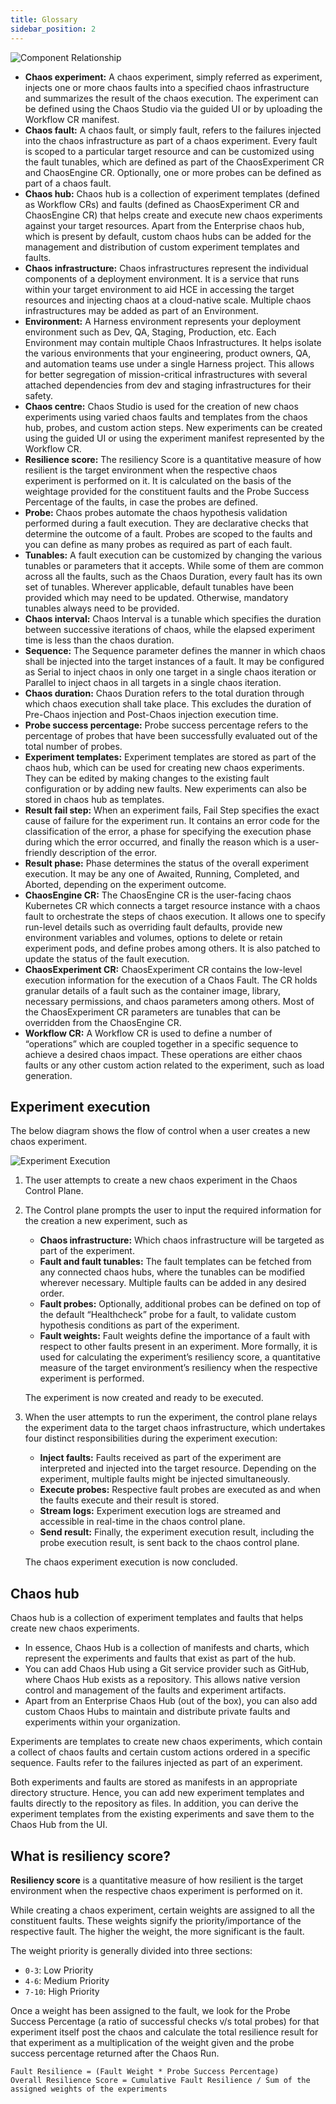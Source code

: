 ```yaml
---
title: Glossary
sidebar_position: 2
---
```


![Component Relationship](../static/glossary/component-relationship.png)

- **Chaos experiment:** A chaos experiment, simply referred as experiment, injects one or more chaos faults into a specified chaos infrastructure and summarizes the result of the chaos execution. The experiment can be defined using the Chaos Studio via the guided UI or by uploading the Workflow CR manifest.
- **Chaos fault:** A chaos fault, or simply fault, refers to the failures injected into the chaos infrastructure as part of a chaos experiment. Every fault is scoped to a particular target resource and can be customized using the fault tunables, which are defined as part of the ChaosExperiment CR and ChaosEngine CR. Optionally, one or more probes can be defined as part of a chaos fault.
- **Chaos hub:** Chaos hub is a collection of experiment templates (defined as Workflow CRs) and faults (defined as ChaosExperiment CR and ChaosEngine CR) that helps create and execute new chaos experiments against your target resources. Apart from the Enterprise chaos hub, which is present by default, custom chaos hubs can be added for the management and distribution of custom experiment templates and faults.
- **Chaos infrastructure:** Chaos infrastructures represent the individual components of a deployment environment. It is a service that runs within your target environment to aid HCE in accessing the target resources and injecting chaos at a cloud-native scale. Multiple chaos infrastructures may be added as part of an Environment.
- **Environment:** A Harness environment represents your deployment environment such as Dev, QA, Staging, Production, etc. Each Environment may contain multiple Chaos Infrastructures. It helps isolate the various environments that your engineering, product owners, QA, and automation teams use under a single Harness project. This allows for better segregation of mission-critical infrastructures with several attached dependencies from dev and staging infrastructures for their safety.
- **Chaos centre:** Chaos Studio is used for the creation of new chaos experiments using varied chaos faults and templates from the chaos hub, probes, and custom action steps. New experiments can be created using the guided UI or using the experiment manifest represented by the Workflow CR.
- **Resilience score:** The resiliency Score is a quantitative measure of how resilient is the target environment when the respective chaos experiment is performed on it. It is calculated on the basis of the weightage provided for the constituent faults and the Probe Success Percentage of the faults, in case the probes are defined.
- **Probe:** Chaos probes automate the chaos hypothesis validation performed during a fault execution. They are declarative checks that determine the outcome of a fault. Probes are scoped to the faults and you can define as many probes as required as part of each fault.
- **Tunables:** A fault execution can be customized by changing the various tunables or parameters that it accepts. While some of them are common across all the faults, such as the Chaos Duration, every fault has its own set of tunables. Wherever applicable, default tunables have been provided which may need to be updated. Otherwise, mandatory tunables always need to be provided.
- **Chaos interval:** Chaos Interval is a tunable which specifies the duration between successive iterations of chaos, while the elapsed experiment time is less than the chaos duration.
- **Sequence:** The Sequence parameter defines the manner in which chaos shall be injected into the target instances of a fault. It may be configured as Serial to inject chaos in only one target in a single chaos iteration or Parallel to inject chaos in all targets in a single chaos iteration.
- **Chaos duration:** Chaos Duration refers to the total duration through which chaos execution shall take place. This excludes the duration of Pre-Chaos injection and Post-Chaos injection execution time.
- **Probe success percentage:** Probe success percentage refers to the percentage of probes that have been successfully evaluated out of the total number of probes.
- **Experiment templates:** Experiment templates are stored as part of the chaos hub, which can be used for creating new chaos experiments. They can be edited by making changes to the existing fault configuration or by adding new faults. New experiments can also be stored in chaos hub as templates.
- **Result fail step:** When an experiment fails, Fail Step specifies the exact cause of failure for the experiment run. It contains an error code for the classification of the error, a phase for specifying the execution phase during which the error occurred, and finally the reason which is a user-friendly description of the error.
- **Result phase:** Phase determines the status of the overall experiment execution. It may be any one of Awaited, Running, Completed, and Aborted, depending on the experiment outcome.
- **ChaosEngine CR:** The ChaosEngine CR is the user-facing chaos Kubernetes CR which connects a target resource instance with a chaos fault to orchestrate the steps of chaos execution. It allows one to specify run-level details such as overriding fault defaults, provide new environment variables and volumes, options to delete or retain experiment pods, and define probes among others. It is also patched to update the status of the fault execution.
- **ChaosExperiment CR:** ChaosExperiment CR contains the low-level execution information for the execution of a Chaos Fault. The CR holds granular details of a fault such as the container image, library, necessary permissions, and chaos parameters among others. Most of the ChaosExperiment CR parameters are tunables that can be overridden from the ChaosEngine CR.
- **Workflow CR:** A Workflow CR is used to define a number of “operations” which are coupled together in a specific sequence to achieve a desired chaos impact. These operations are either chaos faults or any other custom action related to the experiment, such as load generation.

## Experiment execution

The below diagram shows the flow of control when a user creates a new chaos experiment.

![Experiment Execution](../static/glossary/experiment-sequence.png)

1. The user attempts to create a new chaos experiment in the Chaos Control Plane.
2. The Control plane prompts the user to input the required information for the creation a new experiment, such as

   * **Chaos infrastructure:** Which chaos infrastructure will be targeted as part of the experiment.
   * **Fault and fault tunables:** The fault templates can be fetched from any connected chaos hubs, where the tunables can be modified wherever necessary. Multiple faults can be added in any desired order.
   * **Fault probes:** Optionally, additional probes can be defined on top of the default “Healthcheck” probe for a fault, to validate custom hypothesis conditions as part of the experiment.
   * **Fault weights:** Fault weights define the importance of a fault with respect to other faults present in an experiment. More formally, it is used for calculating the experiment’s resiliency score, a quantitative measure of the target environment’s resiliency when the respective experiment is performed.

   The experiment is now created and ready to be executed.

3. When the user attempts to run the experiment, the control plane relays the experiment data to the target chaos infrastructure, which undertakes four distinct responsibilities during the experiment execution:

   * **Inject faults:** Faults received as part of the experiment are interpreted and injected into the target resource. Depending on the experiment, multiple faults might be injected simultaneously.
   * **Execute probes:** Respective fault probes are executed as and when the faults execute and their result is stored.
   * **Stream logs:** Experiment execution logs are streamed and accessible in real-time in the chaos control plane.
   * **Send result:** Finally, the experiment execution result, including the probe execution result, is sent back to the chaos control plane.

   The chaos experiment execution is now concluded.

## Chaos hub

Chaos hub is a collection of experiment templates and faults that helps create new chaos experiments.

- In essence, Chaos Hub is a collection of manifests and charts, which represent the experiments and faults that exist as part of the hub.
- You can add Chaos Hub using a Git service provider such as GitHub, where Chaos Hub exists as a repository. This allows native version control and management of the faults and experiment artifacts.
- Apart from an Enterprise Chaos Hub (out of the box), you can also add custom Chaos Hubs to maintain and distribute private faults and experiments within your organization.

Experiments are templates to create new chaos experiments, which contain a collect of chaos faults and certain custom actions ordered in a specific sequence. Faults refer to the failures injected as part of an experiment.

Both experiments and faults are stored as manifests in an appropriate directory structure. Hence, you can add new experiment templates and faults directly to the repository as files. In addition, you can derive the experiment templates from the existing experiments and save them to the Chaos Hub from the UI.

## What is resiliency score?

**Resiliency score** is a quantitative measure of how resilient is the target environment when the respective chaos experiment is performed on it.

While creating a chaos experiment, certain weights are assigned to all the constituent faults. These weights signify the priority/importance of the respective fault. The higher the weight, the more significant is the fault.

The weight priority is generally divided into three sections:

- `0-3`: Low Priority
- `4-6`: Medium Priority
- `7-10`: High Priority

Once a weight has been assigned to the fault, we look for the Probe Success Percentage (a ratio of successful checks v/s total probes) for that experiment itself post the chaos and calculate the total resilience result for that experiment as a multiplication of the weight given and the probe success percentage returned after the Chaos Run.

```
Fault Resilience = (Fault Weight * Probe Success Percentage)
Overall Resilience Score = Cumulative Fault Resilience / Sum of the assigned weights of the experiments
```
